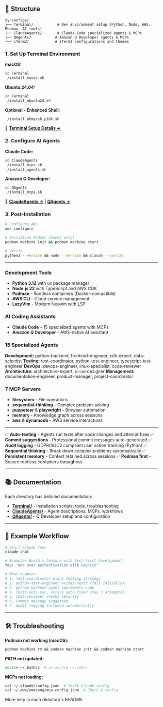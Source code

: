 ## 📂 Structure

```
my-configs/
├── Terminal/           # Dev environment setup (Python, Node, AWS, Podman, AI tools)
├── ClaudeAgents/       # Claude Code specialized agents & MCPs
├── QAgents/           # Amazon Q Developer agents & MCPs
└── iTerm2/            # iTerm2 configurations and themes
```

### 1. Set Up Terminal Environment

**macOS:**
```bash
cd Terminal
./install_macos.sh
```

**Ubuntu 24.04:**
```bash
cd Terminal
./install_ubuntu24.sh
```

**Optional - Enhanced Shell:**
```bash
./install_ohmyzsh_p10k.sh
```

📖 **[Terminal Setup Details →](Terminal/README.md)**

### 2. Configure AI Agents

**Claude Code:**
```bash
cd ClaudeAgents
./install_mcps.sh
./install_agents.sh
```

**Amazon Q Developer:**
```bash
cd QAgents
./install_mcps.sh
```

📖 **[ClaudeAgents →](ClaudeAgents/README.md)** | **[QAgents →](QAgents/README.md)**

### 3. Post-Installation

```bash
# Configure AWS
aws configure

# Initialize Podman (macOS only)
podman machine init && podman machine start

# Verify
python3 --version && node --version && claude --version
```

---

### Development Tools
- **Python 3.12** with uv package manager
- **Node.js 22** with TypeScript and AWS CDK
- **Podman** - Rootless containers (Docker-compatible)
- **AWS CLI** - Cloud service management
- **LazyVim** - Modern Neovim with LSP

### AI Coding Assistants
- **Claude Code** - 15 specialized agents with MCPs
- **Amazon Q Developer** - AWS-native AI assistant

### 15 Specialized Agents
**Development:** python-backend, frontend-engineer, cdk-expert, data-scientist
**Testing:** test-coordinator, python-test-engineer, typescript-test-engineer
**DevOps:** devops-engineer, linux-specialist, code-reviewer
**Architecture:** architecture-expert, ui-ux-designer
**Management:** documentation-engineer, product-manager, project-coordinator

### 7 MCP Servers
- **filesystem** - File operations
- **sequential-thinking** - Complex problem-solving
- **puppeteer** & **playwright** - Browser automation
- **memory** - Knowledge graph across sessions
- **aws** & **dynamodb** - AWS service interactions

---

✅ **Auto-testing** - Agents run tests after code changes and attempt fixes
✅ **Commit suggestions** - Professional commit messages auto-generated
✅ **Audit logging** - GDPR/SOC2 compliant user action tracking (Python)
✅ **Sequential thinking** - Break down complex problems systematically
✅ **Persistent memory** - Context retained across sessions
✅ **Podman first** - Secure rootless containers throughout

---

## 📚 Documentation

Each directory has detailed documentation:

- **[Terminal/](Terminal/README.md)** - Installation scripts, tools, troubleshooting
- **[ClaudeAgents/](ClaudeAgents/README.md)** - Agent descriptions, MCPs, workflows
- **[QAgents/](QAgents/README.md)** - Q Developer setup and configuration

---

## 🔧 Example Workflow

```bash
# Start Claude Code
claude chat

# Example: Build a feature with test-first development
You: "Add user authentication with Cognito"

# What happens:
# 1. test-coordinator plans testing strategy
# 2. python-test-engineer writes tests (fail initially)
# 3. python-backend-agent implements code
# 4. Tests auto-run, errors auto-fixed (max 3 attempts)
# 5. code-reviewer checks security
# 6. Commit message suggested
# 7. Audit logging included automatically
```

---

## 🛠️ Troubleshooting

**Podman not working (macOS):**
```bash
podman machine rm && podman machine init && podman machine start
```

**PATH not updated:**
```bash
source ~/.bashrc  # or source ~/.zshrc
```

**MCPs not loading:**
```bash
cat ~/.claude/config.json  # Check Claude config
cat ~/.aws/amazonq/mcp-config.json  # Check Q config
```

More help in each directory's README.
